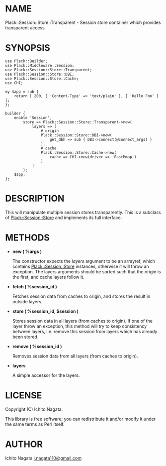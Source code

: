# NAME

Plack::Session::Store::Transparent - Session store container which provides transparent access

# SYNOPSIS

	use Plack::Builder;
	use Plack::Middleware::Session;
	use Plack::Session::Store::Transparent;
	use Plack::Session::Store::DBI;
	use Plack::Session::Store::Cache;
	use CHI;

	my $app = sub {
		return [ 200, [ 'Content-Type' => 'text/plain' ], [ 'Hello Foo' ] ];
	};
	
	builder {
		enable 'Session',
			store => Plack::Session::Store::Transparent->new(
				layers => [
					# origin
					Plack::Session::Store::DBI->new(
						get_dbh => sub { DBI->connect(@connect_args) }
					),
					# cache
					Plack::Session::Store::Cache->new(
						cache => CHI->new(driver => 'FastMmap')
					)
				]
			);
		$app;
	};
	

# DESCRIPTION

This will manipulate multiple session stores transparently.
This is a subclass of [Plack::Session::Store](https://metacpan.org/pod/Plack::Session::Store) and implements its full interface.

# METHODS

- __new ( %args )__

    The constructor expects the _layers_ argument to be an arrayref,
    which contains [Plack::Session::Store](https://metacpan.org/pod/Plack::Session::Store) instances, otherwise it will throw an exception.
    The layers arguments should be sorted such that the origin is the first, and cache layers follow it.

- __fetch ( %session\_id )__

    Fetches session data from caches to origin, and stores the result in outside layers.

- __store ( %session\_id, $session )__

    Stores session data in all layers (from caches to origin). If one of the layer throw an exception, this method will try to keep consistency between layers, i.e. remove this session from layers which has already been stored.

- __remove ( %session\_id )__

    Removes session data from all layers (from caches to origin).

- __layers__

    A simple accessor for the layers.

# LICENSE

Copyright (C) Ichito Nagata.

This library is free software; you can redistribute it and/or modify
it under the same terms as Perl itself.

# AUTHOR

Ichito Nagata <i.nagata110@gmail.com>
